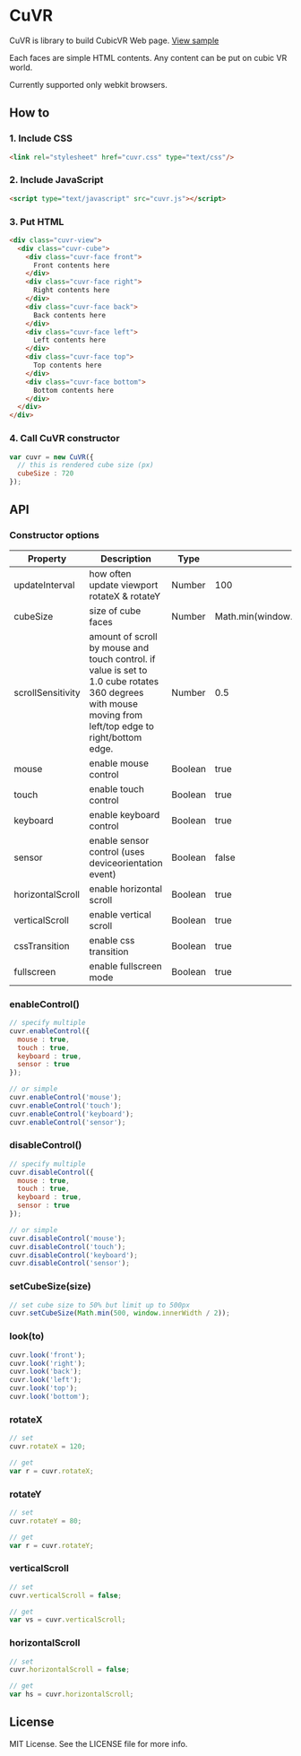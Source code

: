 CuVR
=====

CuVR is library to build CubicVR Web page. [View sample](http://ejeinc.github.io/CuVR/)

Each faces are simple HTML contents. Any content can be put on cubic VR world.

Currently supported only webkit browsers.

## How to

### 1. Include CSS

```html
<link rel="stylesheet" href="cuvr.css" type="text/css"/>
```

### 2. Include JavaScript

```html
<script type="text/javascript" src="cuvr.js"></script>
```

### 3. Put HTML

```html
<div class="cuvr-view">
  <div class="cuvr-cube">
    <div class="cuvr-face front">
      Front contents here
    </div>
    <div class="cuvr-face right">
      Right contents here
    </div>
    <div class="cuvr-face back">
      Back contents here
    </div>
    <div class="cuvr-face left">
      Left contents here
    </div>
    <div class="cuvr-face top">
      Top contents here
    </div>
    <div class="cuvr-face bottom">
      Bottom contents here
    </div>
  </div>
</div>
```

### 4. Call CuVR constructor

```JavaScript
var cuvr = new CuVR({
  // this is rendered cube size (px) 
  cubeSize : 720
});
```

## API

### Constructor options

| Property          | Description | Type       | Default
| --------          | ----------- | ----       | -------
| updateInterval    | how often update viewport rotateX & rotateY | Number | 100
| cubeSize          | size of cube faces       | Number | Math.min(window.innerWidth,window.innerHeight)  
| scrollSensitivity | amount of scroll by mouse and touch control. if value is set to 1.0 cube rotates 360 degrees with mouse moving from left/top edge to right/bottom edge. | Number | 0.5
| mouse             | enable mouse control     | Boolean | true
| touch             | enable touch control     | Boolean | true
| keyboard          | enable keyboard control  | Boolean | true
| sensor            | enable sensor control (uses deviceorientation event) | Boolean | false
| horizontalScroll  | enable horizontal scroll | Boolean | true
| verticalScroll    | enable vertical scroll   | Boolean | true
| cssTransition     | enable css transition    | Boolean | true
| fullscreen        | enable fullscreen mode   | Boolean | true

### enableControl()

```JavaScript
// specify multiple
cuvr.enableControl({
  mouse : true,
  touch : true,
  keyboard : true,
  sensor : true
});

// or simple
cuvr.enableControl('mouse');
cuvr.enableControl('touch');
cuvr.enableControl('keyboard');
cuvr.enableControl('sensor');
```

### disableControl()

```JavaScript
// specify multiple
cuvr.disableControl({
  mouse : true,
  touch : true,
  keyboard : true,
  sensor : true
});

// or simple
cuvr.disableControl('mouse');
cuvr.disableControl('touch');
cuvr.disableControl('keyboard');
cuvr.disableControl('sensor');
```

### setCubeSize(size)

```JavaScript
// set cube size to 50% but limit up to 500px
cuvr.setCubeSize(Math.min(500, window.innerWidth / 2));
```

### look(to)

```JavaScript
cuvr.look('front');
cuvr.look('right');
cuvr.look('back');
cuvr.look('left');
cuvr.look('top');
cuvr.look('bottom');
```

### rotateX

```JavaScript
// set
cuvr.rotateX = 120;

// get
var r = cuvr.rotateX;
```

### rotateY

```JavaScript
// set
cuvr.rotateY = 80;

// get
var r = cuvr.rotateY;
```

### verticalScroll

```JavaScript
// set
cuvr.verticalScroll = false;

// get
var vs = cuvr.verticalScroll;
```

### horizontalScroll

```JavaScript
// set
cuvr.horizontalScroll = false;

// get
var hs = cuvr.horizontalScroll;
```

## License

MIT License. See the LICENSE file for more info.
